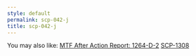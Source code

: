 ```yaml
---
style: default
permalink: scp-042-j
title: scp-042-j
---
```

You may also like:
[MTF After Action Report: 1264-D-2](http://scp-wiki.net/incident-log-1264-d-2)
[SCP-1308](http://scp-wiki.net/scp-1308)